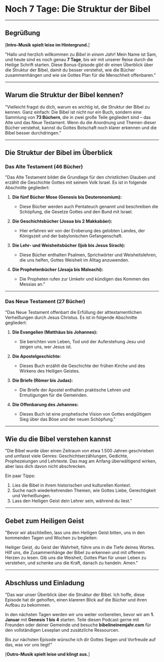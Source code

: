 # **Noch 7 Tage: Die Struktur der Bibel**

---

## **Begrüßung**

[**Intro-Musik spielt leise im Hintergrund.**]  

"Hallo und herzlich willkommen zu *Bibel in einem Jahr*! Mein Name ist Sam, und heute sind es noch genau **7 Tage**, bis wir mit unserer Reise durch die Heilige Schrift starten. Diese Bonus-Episode gibt dir einen Überblick über die Struktur der Bibel, damit du besser verstehst, wie die Bücher zusammenhängen und wie sie Gottes Plan für die Menschheit offenbaren."  

---

## **Warum die Struktur der Bibel kennen?**  

"Vielleicht fragst du dich, warum es wichtig ist, die Struktur der Bibel zu kennen. Ganz einfach: Die Bibel ist nicht nur ein Buch, sondern eine Sammlung von **73 Büchern**, die in zwei große Teile gegliedert sind – das Alte und das Neue Testament. Wenn du die Anordnung und Themen dieser Bücher verstehst, kannst du Gottes Botschaft noch klarer erkennen und die Bibel besser durchdringen."  

---

## **Die Struktur der Bibel im Überblick**  

### **Das Alte Testament (46 Bücher)**  
"Das Alte Testament bildet die Grundlage für den christlichen Glauben und erzählt die Geschichte Gottes mit seinem Volk Israel. Es ist in folgende Abschnitte gegliedert:  

1. **Die fünf Bücher Mose (Genesis bis Deuteronomium):**  
   - Diese Bücher werden auch Pentateuch genannt und beschreiben die Schöpfung, die Gesetze Gottes und den Bund mit Israel.  

2. **Die Geschichtsbücher (Josua bis 2 Makkabäer):**  
   - Hier erfahren wir von der Eroberung des gelobten Landes, der Königszeit und der babylonischen Gefangenschaft.  

3. **Die Lehr- und Weisheitsbücher (Ijob bis Jesus Sirach):**  
   - Diese Bücher enthalten Psalmen, Sprichwörter und Weisheitslehren, die uns helfen, Gottes Weisheit im Alltag anzuwenden.  

4. **Die Prophetenbücher (Jesaja bis Maleachi):**  
   - Die Propheten rufen zur Umkehr und kündigen das Kommen des Messias an."  

---

### **Das Neue Testament (27 Bücher)**  
"Das Neue Testament offenbart die Erfüllung der alttestamentlichen Verheißungen durch Jesus Christus. Es ist in folgende Abschnitte gegliedert:  

1. **Die Evangelien (Matthäus bis Johannes):**  
   - Sie berichten vom Leben, Tod und der Auferstehung Jesu und zeigen uns, wer Jesus ist.  

2. **Die Apostelgeschichte:**  
   - Dieses Buch erzählt die Geschichte der frühen Kirche und des Wirkens des Heiligen Geistes.  

3. **Die Briefe (Römer bis Judas):**  
   - Die Briefe der Apostel enthalten praktische Lehren und Ermutigungen für die Gemeinden.  

4. **Die Offenbarung des Johannes:**  
   - Dieses Buch ist eine prophetische Vision von Gottes endgültigem Sieg über das Böse und der neuen Schöpfung."  

---

## **Wie du die Bibel verstehen kannst**  

"Die Bibel wurde über einen Zeitraum von etwa 1.500 Jahren geschrieben und umfasst viele Genres: Geschichtserzählungen, Gedichte, Prophezeiungen und Lehrtexte. Das mag am Anfang überwältigend wirken, aber lass dich davon nicht abschrecken.  

Ein paar Tipps:  
1. Lies die Bibel in ihrem historischen und kulturellen Kontext.  
2. Suche nach wiederkehrenden Themen, wie Gottes Liebe, Gerechtigkeit und Verheißungen.  
3. Lass den Heiligen Geist dein Lehrer sein, während du liest."  

---

## **Gebet zum Heiligen Geist**  

"Bevor wir abschließen, lass uns den Heiligen Geist bitten, uns in den kommenden Tagen und Wochen zu begleiten:  

Heiliger Geist, du Geist der Wahrheit, führe uns in die Tiefe deines Wortes. Hilf uns, die Zusammenhänge der Bibel zu erkennen und mit offenem Herzen zu lesen. Gib uns die Weisheit, Gottes Plan für unser Leben zu verstehen, und schenke uns die Kraft, danach zu handeln. Amen."  

---

## **Abschluss und Einladung**  

"Das war unser Überblick über die Struktur der Bibel. Ich hoffe, diese Episode hat dir geholfen, einen klareren Blick auf die Bücher und ihren Aufbau zu bekommen.  

In den nächsten Tagen werden wir uns weiter vorbereiten, bevor wir am **1. Januar** mit **Genesis 1 bis 4** starten. Teile diesen Podcast gerne mit Freunden oder deiner Gemeinde und besuche **bibelineinemjahr.com** für den vollständigen Leseplan und zusätzliche Ressourcen.  

Bis zur nächsten Episode wünsche ich dir Gottes Segen und Vorfreude auf das, was vor uns liegt!"  

[**Outro-Musik spielt leise und klingt aus.**]  
